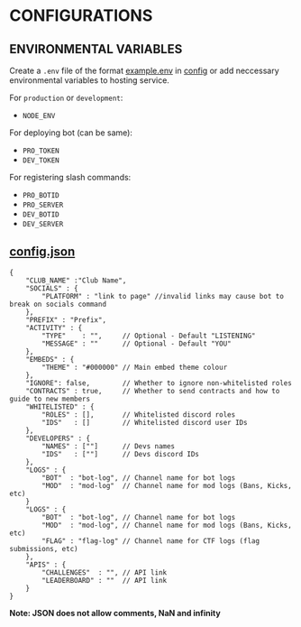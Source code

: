 # CONFIGURATIONS

## ENVIRONMENTAL VARIABLES

Create a `.env` file of the format [example.env](./example.env) in [config](.\config) or add neccessary environmental variables to hosting service. 

For `production` or `development`:
* `NODE_ENV`

For deploying bot (can be same):
* `PRO_TOKEN`
* `DEV_TOKEN`

For registering slash commands:
* `PRO_BOTID`
* `PRO_SERVER` 
* `DEV_BOTID`
* `DEV_SERVER`

## [config.json](config.json)

```
{
    "CLUB_NAME" :"Club Name",
    "SOCIALS" : {
        "PLATFORM" : "link to page" //invalid links may cause bot to break on socials command
    },
    "PREFIX" : "Prefix",
    "ACTIVITY" : {
        "TYPE"    : "",     // Optional - Default "LISTENING"
        "MESSAGE" : ""      // Optional - Default "YOU"
    },
    "EMBEDS" : {
        "THEME" : "#000000" // Main embed theme colour
    },
    "IGNORE": false,        // Whether to ignore non-whitelisted roles
    "CONTRACTS" : true,     // Whether to send contracts and how to guide to new members
    "WHITELISTED" : {
        "ROLES" : [],       // Whitelisted discord roles
        "IDS"   : []        // Whitelisted discord user IDs
    },
    "DEVELOPERS" : {
        "NAMES" : [""]      // Devs names
        "IDS"   : [""]      // Devs discord IDs
    },
    "LOGS" : {
        "BOT"  : "bot-log", // Channel name for bot logs
        "MOD"  : "mod-log"  // Channel name for mod logs (Bans, Kicks, etc) 
    }
    "LOGS" : {
        "BOT"  : "bot-log", // Channel name for bot logs
        "MOD"  : "mod-log", // Channel name for mod logs (Bans, Kicks, etc) 
        "FLAG" : "flag-log" // Channel name for CTF logs (flag submissions, etc)    
    },
    "APIS" : {
        "CHALLENGES"  : "", // API link 
        "LEADERBOARD" : ""  // API link
    }
}
```

**Note: JSON does not allow comments, NaN and infinity**
